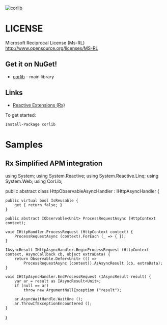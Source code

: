 ![corlib](corlib/raw/master/inc/corlib.png)
# LICENSE
Microsoft Reciprocal License (Ms-RL) <http://www.opensource.org/licenses/MS-RL>

## Get it on NuGet!

* [corlib](http://nuget.org/List/Packages/corlib) - main library

## Links

* [Reactive Extensions (Rx)](http://msdn.microsoft.com/en-us/data/gg577609)

To get started:

    Install-Package corlib

# Samples
## Rx Simplified APM integration
using System;
using System.Reactive;
using System.Reactive.Linq;
using System.Web;
using CorLib;

public abstract class HttpObservableAsyncHandler : IHttpAsyncHandler {

    public virtual bool IsReusable {
        get { return false; }
    }

    public abstract IObservable<Unit> ProcessRequestAsync (HttpContext context);

    void IHttpHandler.ProcessRequest (HttpContext context) {
        ProcessRequestAsync (context).ForEach (_ => { });
    }

    IAsyncResult IHttpAsyncHandler.BeginProcessRequest (HttpContext context, AsyncCallback cb, object extraData) {
        return Observable.Defer<Unit> (() => 
            ProcessRequestAsync (context)).AsAsyncResult (cb, extraData);
    }

    void IHttpAsyncHandler.EndProcessRequest (IAsyncResult result) {
        var ar = result as IAsyncResult<Unit>;
        if (null == ar)
            throw new ArgumentNullException ("result");

        ar.AsyncWaitHandle.WaitOne ();
        ar.ThrowIfExceptionEncountered ();
    }
}